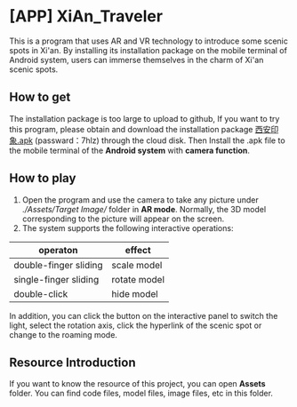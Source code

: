 # [APP] XiAn_Traveler
This is a program that uses AR and VR technology to introduce some scenic spots in Xi'an. By installing its installation package on the mobile terminal of Android system, users can immerse themselves in the charm of Xi'an scenic spots.
## How to get
The installation package is too large to upload to github, If you want to try this program, please obtain and download the installation package [西安印象.apk](https://pan.baidu.com/s/13JL6SUqH2dgW_FelisR_-w?pwd=7hlz) (passward：7hlz) through the cloud disk. Then Install the .apk file to the mobile terminal of the **Android system** with **camera function**.

## How to play

 1. Open the program and use the camera to take any picture under *./Assets/Target Image/* folder in **AR mode**. Normally, the 3D model corresponding to the picture will appear on the screen.
 2. The system supports the following interactive operations:
 
| operaton |  effect |
|--|--|		
| double-finger sliding |  scale model |
|single-finger sliding| rotate model |
| double-click | hide model |

In addition, you can click the button on the interactive panel to switch the light, select the rotation axis, click the hyperlink of the scenic spot or change to the roaming mode.



## Resource Introduction
If you want to know the resource of this project, you can open **Assets** folder. You can find code files, model files, image files, etc in this folder. 


